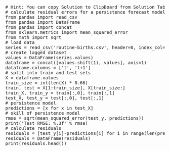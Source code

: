 <pre class="file" data-target="clipboard">
# Hint: You can copy Solution to ClipBoard from Solution Tab
# calculate residual errors for a persistence forecast model
from pandas import read_csv
from pandas import DataFrame
from pandas import concat
from sklearn.metrics import mean_squared_error
from math import sqrt
# load data
series = read_csv('routine-births.csv', header=0, index_col=0, parse_dates=True, squeeze=True)
# create lagged dataset
values = DataFrame(series.values)
dataframe = concat([values.shift(1), values], axis=1)
dataframe.columns = ['t', 't+1']
# split into train and test sets
X = dataframe.values
train_size = int(len(X) * 0.66)
train, test = X[1:train_size], X[train_size:]
train_X, train_y = train[:,0], train[:,1]
test_X, test_y = test[:,0], test[:,1]
# persistence model
predictions = [x for x in test_X]
# skill of persistence model
rmse = sqrt(mean_squared_error(test_y, predictions))
print('Test RMSE: %.3f' % rmse)
# calculate residuals
residuals = [test_y[i]-predictions[i] for i in range(len(predictions))]
residuals = DataFrame(residuals)
print(residuals.head())
</pre>